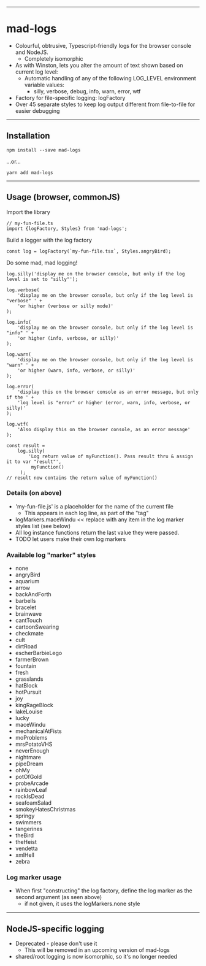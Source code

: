 ----
mad-logs
========
*   Colourful, obtrusive, Typescript-friendly logs for the browser console and NodeJS.
    *   Completely isomorphic
*   As with Winston, lets you alter the amount of text shown based on current log level:
    *   Automatic handling of any of the following LOG_LEVEL environment variable values:
        *   silly, verbose, debug, info, warn, error, wtf
*   Factory for file-specific logging: logFactory
*   Over 45 separate styles to keep log output different from file-to-file for easier debugging


----------------------------------------------------------------------------------------------------
Installation
------------

    npm install --save mad-logs

...or...

    yarn add mad-logs


----------------------------------------------------------------------------------------------------
Usage (browser, commonJS)
-------------------------
Import the library 

    // my-fun-file.ts
    import {logFactory, Styles} from 'mad-logs';

Build a logger with the log factory

    const log = logFactory(`my-fun-file.tsx`, Styles.angryBird);

Do some mad, mad logging!

    log.silly('display me on the browser console, but only if the log level is set to "silly"');

    log.verbose(
        'display me on the browser console, but only if the log level is "verbose" ' +
        'or higher (verbose or silly mode)'
    );

    log.info(
        'display me on the browser console, but only if the log level is "info" ' +
        'or higher (info, verbose, or silly)'
    );

    log.warn(
        'display me on the browser console, but only if the log level is "warn" ' +
        'or higher (warn, info, verbose, or silly)'
    );

    log.error(
        'display this on the browser console as an error message, but only if the ' +
        'log level is "error" or higher (error, warn, info, verbose, or silly)'
    );

    log.wtf(
        'Also display this on the browser console, as an error message'
    );

    const result =
        log.silly(
            'Log return value of myFunction(). Pass result thru & assign it to var "result"',
             myFunction()
         );
    // result now contains the return value of myFunction()


### Details (on above)
*   'my-fun-file.js' is a placeholder for the name of the current file
    *   This appears in each log line, as part of the "tag"
*   logMarkers.maceWindu << replace with any item in the log marker styles list (see below)
*   All log instance functions return the last value they were passed.
*   TODO let users make their own log markers

### Available log "marker" styles
*   none
*   angryBird
*   aquarium
*   arrow
*   backAndForth
*   barbells
*   bracelet
*   brainwave
*   cantTouch
*   cartoonSwearing
*   checkmate
*   cult
*   dirtRoad
*   escherBarbieLego
*   farmerBrown
*   fountain
*   fresh
*   grasslands
*   hatBlock
*   hotPursuit
*   joy
*   kingRageBlock
*   lakeLouise
*   lucky
*   maceWindu
*   mechanicalAtFists
*   moProblems
*   mrsPotatoVHS
*   neverEnough
*   nightmare
*   pipeDream
*   ohMy
*   potOfGold
*   probeArcade
*   rainbowLeaf
*   rockIsDead
*   seafoamSalad
*   smokeyHatesChristmas
*   springy
*   swimmers
*   tangerines
*   theBird
*   theHeist
*   vendetta
*   xmlHell
*   zebra

### Log marker usage
*   When first "constructing" the log factory, define the log marker as the second argument (as seen above)
    *   if not given, it uses the logMarkers.none style


----------------------------------------------------------------------------------------------------
NodeJS-specific logging
-----------------------
*   Deprecated - please don't use it
    *   This will be removed in an upcoming version of mad-logs
*   shared/root logging is now isomorphic, so it's no longer needed
